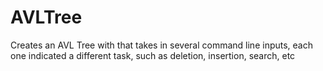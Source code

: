 # AVLTree
Creates an AVL Tree with that takes in several command line inputs, each one indicated a different task, such as deletion, insertion, search, etc
